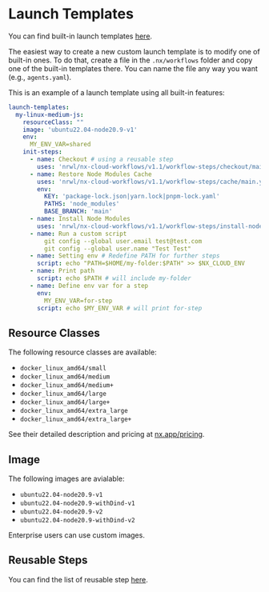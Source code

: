 # Launch Templates

You can find built-in launch templates [here](https://github.com/nrwl/nx-cloud-workflows/tree/main/launch-templates).

The easiest way to create a new custom launch template is to modify one of built-in ones. To do that, create a file in the
`.nx/workflows` folder and copy one of the built-in templates there. You can name the file any way you want (e.g., `agents.yaml`).

This is an example of a launch template using all built-in features:

```yaml
launch-templates:
  my-linux-medium-js:
    resourceClass: ""
    image: 'ubuntu22.04-node20.9-v1'
    env:
      MY_ENV_VAR=shared
    init-steps:
      - name: Checkout # using a reusable step
        uses: 'nrwl/nx-cloud-workflows/v1.1/workflow-steps/checkout/main.yaml'
      - name: Restore Node Modules Cache
        uses: 'nrwl/nx-cloud-workflows/v1.1/workflow-steps/cache/main.yaml'
        env:
          KEY: 'package-lock.json|yarn.lock|pnpm-lock.yaml'
          PATHS: 'node_modules'
          BASE_BRANCH: 'main'
      - name: Install Node Modules
        uses: 'nrwl/nx-cloud-workflows/v1.1/workflow-steps/install-node-modules/main.yaml'
      - name: Run a custom script
          git config --global user.email test@test.com
          git config --global user.name "Test Test"
      - name: Setting env # Redefine PATH for further steps
        script: echo "PATH=$HOME/my-folder:$PATH" >> $NX_CLOUD_ENV
      - name: Print path
        script: echo $PATH # will include my-folder
      - name: Define env var for a step
        env:
          MY_ENV_VAR=for-step
        script: echo $MY_ENV_VAR # will print for-step
```

## Resource Classes

The following resource classes are available:
 
* `docker_linux_amd64/small`
* `docker_linux_amd64/medium`
* `docker_linux_amd64/medium+`
* `docker_linux_amd64/large`
* `docker_linux_amd64/large+`
* `docker_linux_amd64/extra_large`
* `docker_linux_amd64/extra_large+`

See their detailed description and pricing at [nx.app/pricing](https://nx.app/pricing). 

## Image

The following images are avialable:

* `ubuntu22.04-node20.9-v1`
* `ubuntu22.04-node20.9-withDind-v1`
* `ubuntu22.04-node20.9-v2`
* `ubuntu22.04-node20.9-withDind-v2`

Enterprise users can use custom images.

## Reusable Steps

You can find the list of reusable step [here](https://github.com/nrwl/nx-cloud-workflows/tree/main/workflow-steps).
